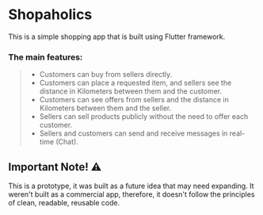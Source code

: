# Shopaholics
This is a simple shopping app that is built using Flutter framework.
### The main features: 




 > - Customers can buy from sellers directly.
 > - Customers can place a requested item, and sellers see the distance in Kilometers between them and the customer. 
 > - Customers can see offers from sellers and the distance in Kilometers between them and the seller. 
 > - Sellers can sell products publicly without the need to offer each customer.
 > - Sellers and customers can send and receive messages in real-time (Chat).


## Important Note! ⚠

This is a prototype, it was built as a future idea that may need expanding.
It weren't built as a commercial app, therefore, it doesn't follow the principles of clean, readable, reusable code.
